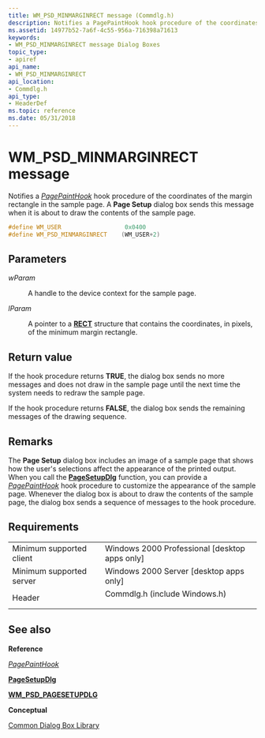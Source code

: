 ```yaml
---
title: WM_PSD_MINMARGINRECT message (Commdlg.h)
description: Notifies a PagePaintHook hook procedure of the coordinates of the margin rectangle in the sample page. A Page Setup dialog box sends this message when it is about to draw the contents of the sample page.
ms.assetid: 14977b52-7a6f-4c55-956a-716398a71613
keywords:
- WM_PSD_MINMARGINRECT message Dialog Boxes
topic_type:
- apiref
api_name:
- WM_PSD_MINMARGINRECT
api_location:
- Commdlg.h
api_type:
- HeaderDef
ms.topic: reference
ms.date: 05/31/2018
---
```


# WM\_PSD\_MINMARGINRECT message

Notifies a [*PagePaintHook*](/windows/win32/api/commdlg/nc-commdlg-lppagepainthook) hook procedure of the coordinates of the margin rectangle in the sample page. A **Page Setup** dialog box sends this message when it is about to draw the contents of the sample page.


```C++
#define WM_USER                  0x0400
#define WM_PSD_MINMARGINRECT    (WM_USER+2)
```



## Parameters

<dl> <dt>

*wParam* 
</dt> <dd>

A handle to the device context for the sample page.

</dd> <dt>

*lParam* 
</dt> <dd>

A pointer to a [**RECT**](/previous-versions//dd162897(v=vs.85)) structure that contains the coordinates, in pixels, of the minimum margin rectangle.

</dd> </dl>

## Return value

If the hook procedure returns **TRUE**, the dialog box sends no more messages and does not draw in the sample page until the next time the system needs to redraw the sample page.

If the hook procedure returns **FALSE**, the dialog box sends the remaining messages of the drawing sequence.

## Remarks

The **Page Setup** dialog box includes an image of a sample page that shows how the user's selections affect the appearance of the printed output. When you call the [**PageSetupDlg**](/previous-versions/windows/desktop/legacy/ms646937(v=vs.85)) function, you can provide a [*PagePaintHook*](/windows/win32/api/commdlg/nc-commdlg-lppagepainthook) hook procedure to customize the appearance of the sample page. Whenever the dialog box is about to draw the contents of the sample page, the dialog box sends a sequence of messages to the hook procedure.

## Requirements



|                                     |                                                                                                          |
|-------------------------------------|----------------------------------------------------------------------------------------------------------|
| Minimum supported client<br/> | Windows 2000 Professional \[desktop apps only\]<br/>                                               |
| Minimum supported server<br/> | Windows 2000 Server \[desktop apps only\]<br/>                                                     |
| Header<br/>                   | <dl> <dt>Commdlg.h (include Windows.h)</dt> </dl> |



## See also

<dl> <dt>

**Reference**
</dt> <dt>

[*PagePaintHook*](/windows/win32/api/commdlg/nc-commdlg-lppagepainthook)
</dt> <dt>

[**PageSetupDlg**](/previous-versions/windows/desktop/legacy/ms646937(v=vs.85))
</dt> <dt>

[**WM\_PSD\_PAGESETUPDLG**](wm-psd-pagesetupdlg.md)
</dt> <dt>

**Conceptual**
</dt> <dt>

[Common Dialog Box Library](common-dialog-box-library.md)
</dt> </dl>

 

